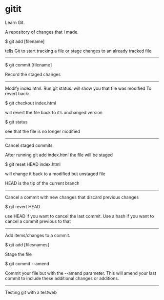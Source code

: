 # gitit
Learn Git.

A repository of changes that I made.

$ git add [filename]

tells Git to start tracking a file or stage changes to an already tracked file

----------------------------

$ git commit [filename]

Record the staged changes

----------------------------

Modify index.html.  Run git status.  will show you that file was modified  To revert back:

$ git checkout index.html

will revert the file back to it’s unchanged version

$ git status

see that the file is no longer modified


----------------------------

Cancel staged commits

After running git add index.html the file will be staged

$ git reset HEAD index.html

will change it back to a modified but unstaged file

HEAD is the tip of the current branch


----------------------------

Cancel a commit with new changes that discard previous changes

$ git revert HEAD

use HEAD if you want to cancel the last commit.  Use a hash if you want to cancel a commit previous to that

----------------------------

Add items/changes to a commit.  

$ git add [filesnames]

Stage the file

$ git commit --amend

Commit your file but with the --amend parameter.  This will amend your last commit to include these additional changes or additions.

----------------------------

Testing git with a testweb
